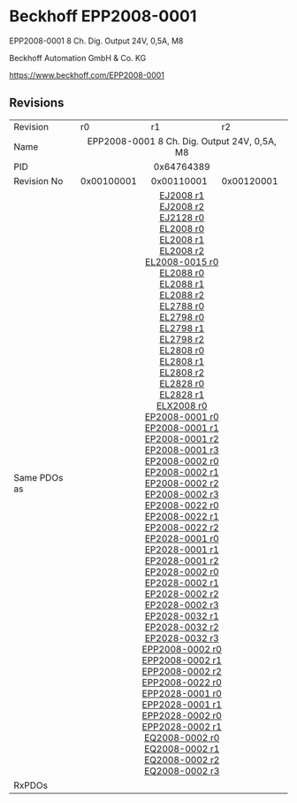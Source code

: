 # Beckhoff EPP2008-0001

EPP2008-0001 8 Ch. Dig. Output 24V, 0,5A, M8

Beckhoff Automation GmbH & Co. KG

https://www.beckhoff.com/EPP2008-0001

## Revisions
<table>
<tr >
<td>Revision</td>
<td>r0</td>
<td>r1</td>
<td>r2</td>
</tr>
<tr >
<td>Name</td>
<td colspan=3 align="center">EPP2008-0001 8 Ch. Dig. Output 24V, 0,5A, M8</td>
</tr>
<tr >
<td>PID</td>
<td colspan=3 align="center">0x64764389</td>
</tr>
<tr >
<td>Revision No</td>
<td>0x00100001</td>
<td>0x00110001</td>
<td>0x00120001</td>
</tr>
<tr >
<td>Same PDOs as</td>
<td colspan=3 align="center"><a href="EJ2008">EJ2008 r1</a><br/><a href="EJ2008">EJ2008 r2</a><br/><a href="EJ2128">EJ2128 r0</a><br/><a href="EL2008">EL2008 r0</a><br/><a href="EL2008">EL2008 r1</a><br/><a href="EL2008">EL2008 r2</a><br/><a href="EL2008-0015">EL2008-0015 r0</a><br/><a href="EL2088">EL2088 r0</a><br/><a href="EL2088">EL2088 r1</a><br/><a href="EL2088">EL2088 r2</a><br/><a href="EL2788">EL2788 r0</a><br/><a href="EL2798">EL2798 r0</a><br/><a href="EL2798">EL2798 r1</a><br/><a href="EL2798">EL2798 r2</a><br/><a href="EL2808">EL2808 r0</a><br/><a href="EL2808">EL2808 r1</a><br/><a href="EL2808">EL2808 r2</a><br/><a href="EL2828">EL2828 r0</a><br/><a href="EL2828">EL2828 r1</a><br/><a href="ELX2008">ELX2008 r0</a><br/><a href="EP2008-0001">EP2008-0001 r0</a><br/><a href="EP2008-0001">EP2008-0001 r1</a><br/><a href="EP2008-0001">EP2008-0001 r2</a><br/><a href="EP2008-0001">EP2008-0001 r3</a><br/><a href="EP2008-0002">EP2008-0002 r0</a><br/><a href="EP2008-0002">EP2008-0002 r1</a><br/><a href="EP2008-0002">EP2008-0002 r2</a><br/><a href="EP2008-0002">EP2008-0002 r3</a><br/><a href="EP2008-0022">EP2008-0022 r0</a><br/><a href="EP2008-0022">EP2008-0022 r1</a><br/><a href="EP2008-0022">EP2008-0022 r2</a><br/><a href="EP2028-0001">EP2028-0001 r0</a><br/><a href="EP2028-0001">EP2028-0001 r1</a><br/><a href="EP2028-0001">EP2028-0001 r2</a><br/><a href="EP2028-0002">EP2028-0002 r0</a><br/><a href="EP2028-0002">EP2028-0002 r1</a><br/><a href="EP2028-0002">EP2028-0002 r2</a><br/><a href="EP2028-0002">EP2028-0002 r3</a><br/><a href="EP2028-0032">EP2028-0032 r1</a><br/><a href="EP2028-0032">EP2028-0032 r2</a><br/><a href="EP2028-0032">EP2028-0032 r3</a><br/><a href="EPP2008-0002">EPP2008-0002 r0</a><br/><a href="EPP2008-0002">EPP2008-0002 r1</a><br/><a href="EPP2008-0002">EPP2008-0002 r2</a><br/><a href="EPP2008-0022">EPP2008-0022 r0</a><br/><a href="EPP2028-0001">EPP2028-0001 r0</a><br/><a href="EPP2028-0001">EPP2028-0001 r1</a><br/><a href="EPP2028-0002">EPP2028-0002 r0</a><br/><a href="EPP2028-0002">EPP2028-0002 r1</a><br/><a href="EQ2008-0002">EQ2008-0002 r0</a><br/><a href="EQ2008-0002">EQ2008-0002 r1</a><br/><a href="EQ2008-0002">EQ2008-0002 r2</a><br/><a href="EQ2008-0002">EQ2008-0002 r3</a></td>
</tr>
<tr >
<td>RxPDOs</td>
<td colspan=3 align="left"></td>
</tr>
</table>
